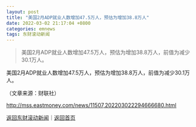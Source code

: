 ```yaml
---
layout: post
title: "美国2月ADP就业人数增加47.5万人，预估为增加38.8万人"
date: 2022-03-02 21:17:04 +0800
categories: emnews
tags: 东财滚动新闻
---
```

> 美国2月ADP就业人数增加47.5万人，预估为增加38.8万人，前值为减少30.1万人。

<p>美国2月ADP就业人数增加47.5万人，预估为增加38.8万人，前值为减少30.1万人。 </p><p class="em_media">（文章来源：财联社）</p>

<http://mss.eastmoney.com/news/11507,202203022294666680.html>

[返回东财滚动新闻](//finews.withounder.com/emnews/)｜[返回首页](//finews.withounder.com/)